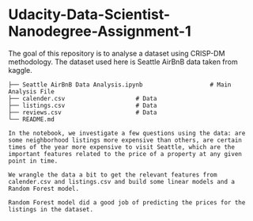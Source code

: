 # Udacity-Data-Scientist-Nanodegree-Assignment-1

The goal of this repository is to analyse a dataset using CRISP-DM methodology. The dataset used here is Seattle AirBnB data taken from kaggle. 

    ├── Seattle AirBnB Data Analysis.ipynb                   # Main Analysis File
    ├── calender.csv                    # Data
    ├── listings.csv                    # Data
    ├── reviews.csv                     # Data
    └── README.md
    
    In the notebook, we investigate a few questions using the data: are some neighborhood listings more expensive than others, are certain times of the year more expensive to visit Seattle, which are the important features related to the price of a property at any given point in time. 
    
    We wrangle the data a bit to get the relevant features from calender.csv and listings.csv and build some linear models and a Random Forest model. 
    
    Random Forest model did a good job of predicting the prices for the listings in the dataset. 
    